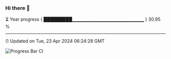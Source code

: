 ### Hi there 👋

⏳ Year progress { █████████▁▁▁▁▁▁▁▁▁▁▁▁▁▁▁▁▁▁▁▁▁ } 30.95 %

---

⏰ Updated on Tue, 23 Apr 2024 06:24:28 GMT

![Progress Bar CI](https://github.com/ZhaoGui/ZhaoGui/workflows/Progress%20Bar%20CI/badge.svg)
